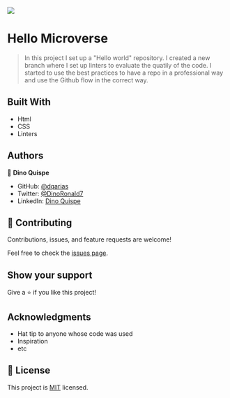 ![](https://img.shields.io/badge/Microverse-blueviolet)

# Hello Microverse

> In this project I set up a "Hello world" repository. I created a new branch where I set up linters to evaluate the quatily of the code. I started to use the best practices to have a repo in a professional way and use the Github flow in the correct way.


## Built With

- Html
- CSS
- Linters


## Authors

👤 **Dino Quispe**

- GitHub: [@dqarias](https://github.com/dqarias)
- Twitter: [@DinoRonald7](https://twitter.com/DinoRonald7?t=Zanx9DXMEG9C_PNF3woZFg&s=08)
- LinkedIn: [Dino Quispe](https://www.linkedin.com/in/dino-ronald-quispe-arias-8ba72174/)


## 🤝 Contributing

Contributions, issues, and feature requests are welcome!

Feel free to check the [issues page](../../issues/).

## Show your support

Give a ⭐️ if you like this project!

## Acknowledgments

- Hat tip to anyone whose code was used
- Inspiration
- etc

## 📝 License

This project is [MIT](./MIT.md) licensed.

